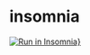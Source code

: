 # insomnia
[![Run in Insomnia}](https://insomnia.rest/images/run.svg)](https://insomnia.rest/run/?label=test&uri=https%3A%2F%2Fraw.githubusercontent.com%2Fgustavdias%2Finsomnia%2Fmain%2FInsomnia_2021-08-09.json)